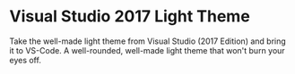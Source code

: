# Visual Studio 2017 Light Theme

Take the well-made light theme from Visual Studio (2017 Edition) and bring it to VS-Code. A well-rounded, well-made light theme that won't burn your eyes off.